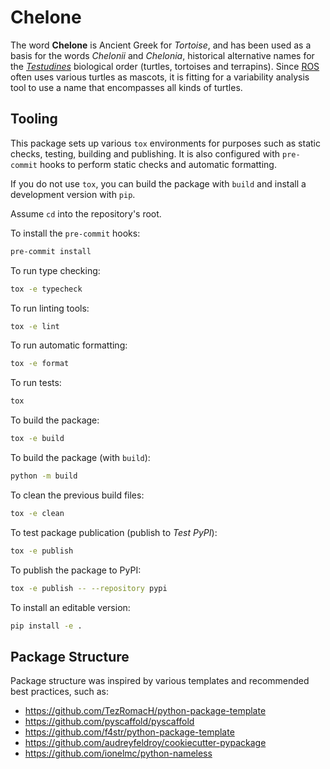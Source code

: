 # Chelone

The word **Chelone** is Ancient Greek for *Tortoise*, and has been used as a basis for the words *Chelonii* and *Chelonia*, historical alternative names for the [*Testudines*](https://en.wikipedia.org/wiki/Turtle) biological order (turtles, tortoises and terrapins).
Since [ROS](https://www.ros.org/) often uses various turtles as mascots, it is fitting for a variability analysis tool to use a name that encompasses all kinds of turtles.

## Tooling

This package sets up various `tox` environments for purposes such as static checks, testing, building and publishing.
It is also configured with `pre-commit` hooks to perform static checks and automatic formatting.

If you do not use `tox`, you can build the package with `build` and install a development version with `pip`.

Assume `cd` into the repository's root.

To install the `pre-commit` hooks:

```bash
pre-commit install
```

To run type checking:

```bash
tox -e typecheck
```

To run linting tools:

```bash
tox -e lint
```

To run automatic formatting:

```bash
tox -e format
```

To run tests:

```bash
tox
```

To build the package:

```bash
tox -e build
```

To build the package (with `build`):

```bash
python -m build
```

To clean the previous build files:

```bash
tox -e clean
```

To test package publication (publish to *Test PyPI*):

```bash
tox -e publish
```

To publish the package to PyPI:

```bash
tox -e publish -- --repository pypi
```

To install an editable version:

```bash
pip install -e .
```

## Package Structure

Package structure was inspired by various templates and recommended best practices, such as:

- https://github.com/TezRomacH/python-package-template
- https://github.com/pyscaffold/pyscaffold
- https://github.com/f4str/python-package-template
- https://github.com/audreyfeldroy/cookiecutter-pypackage
- https://github.com/ionelmc/python-nameless
